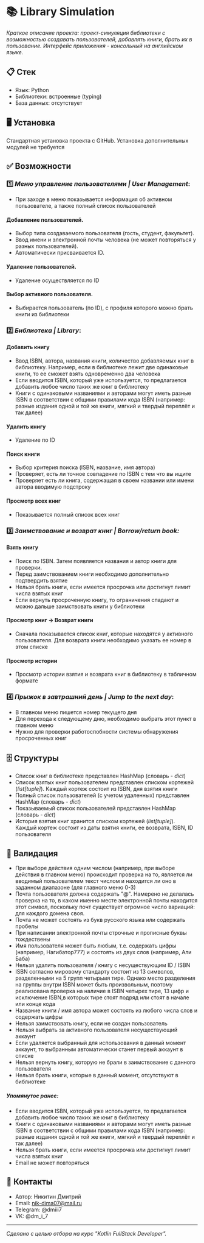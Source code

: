 # 📚 Library Simulation

_Краткое описание проекта: проект-симуляция библиотеки с возможностью создавать пользователей, добавлять книги, брать их в пользование. 
Интерфейс приложения - консольный на английском языке._

## 📋 Стек
- Язык: Python
- Библиотеки: встроенные (typing)
- База данных: отсутствует

## 🖥 Установка
Стандартная установка проекта с GitHub. Установка дополнительных модулей не требуется

## ✅ Возможности
### 1️⃣ _Меню управление пользователями | User Management_:
- При заходе в меню показывается информация об активном пользователе, а также полный список пользователей
#### Добавление пользователей. 
- Выбор типа создаваемого пользователя (гость, студент, факультет). 
- Ввод имени и электронной почты человека (не может повторяться у разных пользователей). 
- Автоматически присваивается ID.
#### Удаление пользователей. 
- Удаление осуществляется по ID
#### Выбор активного пользователя. 
- Выбирается пользователь (по ID), с профиля которого можно брать книги из библиотеки

### 2️⃣ _Библиотека | Library_:
#### Добавить книгу
- Ввод ISBN, автора, названия книги, количество добавляемых книг в библиотеку.
Например, если в библиотеке лежит две одинаковые книги, то ее сможет взять одновременно два человека
- Если вводится ISBN, который уже используется, то предлагается добавить любое число таких же книг в библиотеку
- Книги с одинаковыми названиями и авторами могут иметь разные ISBN в соответствии с общими правилами кода ISBN (например: разные издания одной и той же книги, мягкий и твердый переплёт и так далее)
#### Удалить книгу
- Удаление по ID
#### Поиск книги
- Выбор критерия поиска (ISBN, название, имя автора)
- Проверяет, есть ли точное совпадение по ISBN с тем что вы ищите
- Проверяет есть ли книга, содержащая в своем названии или имени автора вводимую подстроку
#### Просмотр всех книг
- Показывается полный список всех книг

### 3️⃣ _Заимствование и возврат книг | Borrow/return book:_
#### Взять книгу
- Поиск по ISBN. Затем появляется названия и автор книги для проверки.
- Перед заимствованием книги необходимо дополнительно подтвердить взятие
- Нельзя брать книги, если имеется просрочка или достигнут лимит числа взятых книг
- Если вернуть просроченную книгу, то ограничения спадают и можно дальше заимствовать книги у библиотеки
#### Просмотр книг -> Возврат книги
- Сначала показывается список книг, которые находятся у активного пользователя.
Для возврата книги необходимо указать ее номер в этом списке
#### Просмотр истории
- Просмотр истории взятия и возврата книг в библиотеку в табличном формате

### 4️⃣ _Прыжок в завтрашний день | Jump to the next day_:
- В главном меню пишется номер текущего дня
- Для перехода к следующему дню, необходимо выбрать этот пункт в главном меню
- Нужно для проверки работоспобности системы обнаружения просроченных книг

## 🗄 Структуры
- Список книг в библиотеке представлен HashMap (словарь - _dict_)
- Список взятых книг пользователем представлен списком кортежей (_list[tuple]_).
Каждый кортеж состоит из ISBN, дня взятия книги
- Полный список пользователей (с учетом удаленных) представлен HashMap (словарь - _dict_)
- Показываемый список пользователей представлен HashMap (словарь - _dict_)
- История взятия книг хранится списком кортежей (_list[tuple]_). 
Каждый кортеж состоит из даты взятия книги, ее возврата, ISBN, ID пользователя


## 💯 Валидация
- При выборе действия одним числом (например, при выборе действия в главном меню) происходит проверка на то, является ли вводимый пользователем текст числом и находится ли оно в заданном диапазоне (для главного меню 0-3)
- Почта пользователя должна содержать "@". 
Намерено не делалась проверка на то, в каком именно месте электронной почты находится этот символ, поскольку почт существует огромное число вариаций: для каждого домена своя. 
- Почта не может состоять из букв русского языка или содержать пробелы
- При написании электронной почты строчные и прописные буквы тождествены
- Имя пользователя может быть любым, т.е. содержать цифры (например, Нагибатор777) и состоять из двух слов (например, Али Баба)
- Нельзя удалить пользователя / книгу с несуществующим ID / ISBN
- ISBN согласно мировому стандарту состоит из 13 символов, разделенными на 5 групп четырьмя тире. Однако место разделения на группы внутри ISBN может быть произвольным, поэтому реализована проверка на наличие в ISBN четырех тире, 13 цифр и исключение ISBN,в которых тире стоят подряд или стоят в начале или конце кода
- Название книги / имя автора может состоять из любого числа слов и содержать цифры
- Нельзя заимствовать книгу, если не создан пользователь
- Нельзя выбрать за активного пользователя несуществующий аккаунт
- Если удаляется выбранный для использования в данный момент аккаунт, то выбранным автоматически станет первый аккаунт в списке
- Нельзя вернуть книгу, которую не брали в заимствование с данного пользователя
- Нельзя брать книги, которые в данный момент, отсутствуют в библиотеке
##### Упомянутое ранее:
- Если вводится ISBN, который уже используется, то предлагается добавить любое число таких же книг в библиотеку
- Книги с одинаковыми названиями и авторами могут иметь разные ISBN в соответствии с общими правилами кода ISBN (например: разные издания одной и той же книги, мягкий и твердый переплёт и так далее)
- Нельзя брать книги, если имеется просрочка или достигнут лимит числа взятых книг
- Email не может повторяться

## 👥 Контакты
- Автор: Никитин Дмитрий
- Email: nik-dima07@mail.ru
- Telegram: @dmiii7
- VK: @dm_i_7

---

_Сделано с целью отбора на курс "Kotlin FullStack Developer"._
